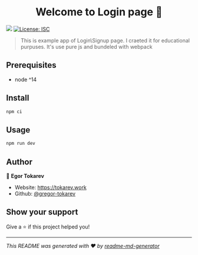 <h1 align="center">Welcome to Login page 👋</h1>
<p>
  <img src="https://img.shields.io/badge/node-%5E14-blue.svg" />
  <a href="#" target="_blank">
    <img alt="License: ISC" src="https://img.shields.io/badge/License-ISC-yellow.svg" />
  </a>
</p>

> This is example app of Login\Signup page. I craeted it for educational purpuses. It's use pure js and bundeled with webpack

## Prerequisites

- node ^14

## Install

```sh
npm ci
```

## Usage

```sh
npm run dev
```

## Author

👤 **Egor Tokarev**

* Website: https://tokarev.work
* Github: [@gregor-tokarev](https://github.com/gregor-tokarev)

## Show your support

Give a ⭐️ if this project helped you!

***
_This README was generated with ❤️ by [readme-md-generator](https://github.com/kefranabg/readme-md-generator)_